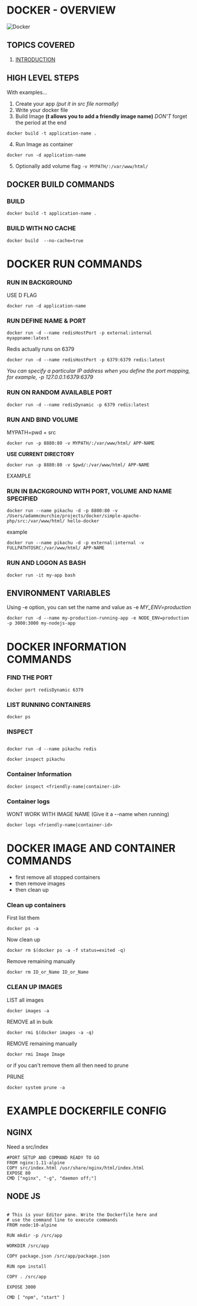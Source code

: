 # DOCKER - OVERVIEW 

![Docker](https://cdn.vox-cdn.com/thumbor/fbrTLtxuP2D29o8VJUaE-u3NKfU=/0x0:792x613/1200x800/filters:focal(300x237:426x363)/cdn.vox-cdn.com/uploads/chorus_image/image/59850273/Docker_logo_011.0.png)  

## TOPICS COVERED 

1. [INTRODUCTION](#INTRODUCTION)



## HIGH LEVEL STEPS

With examples...

1. Create your app *(put it in src file normally)*
2. Write your docker file 
3. Build Image **(t allows you to add a friendly image name)** *DON'T* forget the period at the end
```
docker build -t application-name .
```
4. Run Image as container
```
docker run -d application-name
```
5. Optionally add volume flag `-v MYPATH/:/var/www/html/`  
  


## DOCKER BUILD COMMANDS 

### BUILD 


```
docker build -t application-name .
```
  
### BUILD WITH NO CACHE 

```
docker build  --no-cache=true
```


# DOCKER RUN COMMANDS 


### RUN IN BACKGROUND 

USE D FLAG

```
docker run -d application-name
```
  



### RUN DEFINE NAME & PORT


```
docker run -d --name redisHostPort -p external:internal myappname:latest
```


Redis actually runs on 6379

```
docker run -d --name redisHostPort -p 6379:6379 redis:latest
```


*You can specify a particular IP address when you define the port mapping, for example, -p 127.0.0.1:6379:6379*


  

### RUN ON RANDOM AVAILABLE PORT 

```
docker run -d --name redisDynamic -p 6379 redis:latest
```
  


### RUN AND BIND VOLUME 

MYPATH=pwd + src

```
docker run -p 8880:80 -v MYPATH/:/var/www/html/ APP-NAME
```

**USE CURRENT DIRECTORY**

```
docker run -p 8880:80 -v $pwd/:/var/www/html/ APP-NAME
```



EXAMPLE
  

### RUN IN BACKGROUND WITH PORT, VOLUME AND NAME SPECIFIED 

```
docker run --name pikachu -d -p 8800:80 -v /Users/adammcmurchie/projects/docker/simple-apache-php/src:/var/www/html/ hello-docker
```

example 

```
docker run --name pikachu -d -p external:internal -v FULLPATHTOSRC:/var/www/html/ APP-NAME
```
  



### RUN AND LOGON AS BASH


```
docker run -it my-app bash
```

  

## ENVIRONMENT VARIABLES 


Using -e option, you can set the name and value as -e *MY_ENV=production*



```
docker run -d --name my-production-running-app -e NODE_ENV=production -p 3000:3000 my-nodejs-app

```


# DOCKER INFORMATION COMMANDS 



### FIND THE PORT

```
docker port redisDynamic 6379
```



### LIST RUNNING CONTAINERS

```
docker ps
```




### INSPECT 


```

docker run -d --name pikachu redis

docker inspect pikachu 

```


### Container Information

```
docker inspect <friendly-name|container-id>
```


### Container logs 

WONT WORK WITH IMAGE NAME  (Give it a --name when running)

```
docker logs <friendly-name|container-id>
```



# DOCKER IMAGE AND CONTAINER COMMANDS 

- first remove all stopped containers
- then remove images
- then clean up 

### Clean up containers 


First list them 
```
docker ps -a
```

Now clean up

```
docker rm $(docker ps -a -f status=exited -q)
```
  

Remove remaining manually

```
docker rm ID_or_Name ID_or_Name
```


### CLEAN UP IMAGES

LIST all images

```
docker images -a
``` 
  
REMOVE all in bulk

```
docker rmi $(docker images -a -q)
```

REMOVE remaining manually 

```
docker rmi Image Image

```

or if you can't remove them all then need to prune 

PRUNE 

```
docker system prune -a
```





# EXAMPLE DOCKERFILE CONFIG


## NGINX 

Need a src/index 

```
#PORT SETUP AND COMMAND READY TO GO
FROM nginx:1.11-alpine
COPY src/index.html /usr/share/nginx/html/index.html
EXPOSE 80
CMD ["nginx", "-g", "daemon off;"]
```



## NODE JS 

```

# This is your Editor pane. Write the Dockerfile here and 
# use the command line to execute commands
FROM node:10-alpine

RUN mkdir -p /src/app

WORKDIR /src/app

COPY package.json /src/app/package.json

RUN npm install

COPY . /src/app

EXPOSE 3000

CMD [ "npm", "start" ]

```